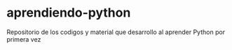 # aprendiendo-python
Repositorio de los codigos y material que desarrollo al aprender Python por primera vez
